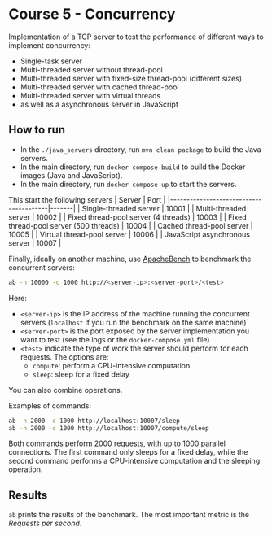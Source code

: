 Course 5 - Concurrency
======================

Implementation of a TCP server to test the performance of different ways to implement concurrency:


* Single-task server
* Multi-threaded server without thread-pool
* Multi-threaded server with fixed-size thread-pool (different sizes) 
* Multi-threaded server with cached thread-pool
* Multi-threaded server with virtual threads
* as well as a asynchronous server in JavaScript

How to run
----------

* In the `./java_servers` directory, run `mvn clean package` to build the Java servers.
* In the main directory, run `docker compose build` to build the Docker images (Java and JavaScript).
* In the main directory, run `docker compose up` to start the servers.

This start the following servers
| Server                                 | Port  |
|----------------------------------------|-------|
| Single-threaded server                 | 10001 |
| Multi-threaded server                  | 10002 |
| Fixed thread-pool server (4 threads)   | 10003 |
| Fixed thread-pool server (500 threads) | 10004 |
| Cached thread-pool server              | 10005 |
| Virtual thread-pool server             | 10006 |
| JavaScript asynchronous server         | 10007 |

Finally, ideally on another machine, use [ApacheBench](https://httpd.apache.org/docs/2.4/programs/ab.html) to benchmark the concurrent servers:

```bash
ab -n 10000 -c 1000 http://<server-ip>:<server-port>/<test>
```

Here:
* `<server-ip>` is the IP address of the machine running the concurrent servers (`localhost` if you run the benchmark on the same machine)`
* `<server-port>` is the port exposed by the server implementation you want to test (see the logs or the  `docker-compose.yml` file)
* `<test>` indicate the type of work the server should perform for each requests. The options are:
  * `compute`: perform a CPU-intensive computation
  * `sleep`: sleep for a fixed delay

You can also combine operations.

Examples of commands:

```bash
ab -n 2000 -c 1000 http://localhost:10007/sleep
ab -n 2000 -c 1000 http://localhost:10007/compute/sleep
```

Both commands perform 2000 requests, with up to 1000 parallel connections. The first command only sleeps for a fixed delay, while the second command performs a CPU-intensive computation and the sleeping operation.

Results
-------

`ab` prints the results of the benchmark. The most important metric is the *Requests per second*.
